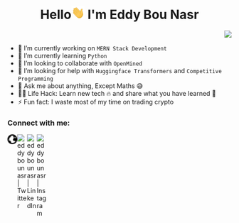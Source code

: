 <h1 align="center">Hello<img src="https://raw.githubusercontent.com/ABSphreak/ABSphreak/master/gifs/Hi.gif" width="30px"> I'm Eddy Bou Nasr</h1>

<!--
**eddybounasr/eddybounasr** is a ✨ _special_ ✨ repository because its `README.md` (this file) appears on your GitHub profile. 
Here are some ideas to get you started: -->

<img align="right" src="https://i.pinimg.com/originals/18/a4/94/18a4949fc9c8067172d3b96e302e7097.gif" height="250"/>

 <br/>
 
- 🔭 I’m currently working on `MERN Stack Development`
- 🌱 I’m currently learning `Python`
- 👯 I’m looking to collaborate with `OpenMined`
- 🤔 I’m looking for help with `Huggingface Transformers` and `Competitive Programming`
- 💬 Ask me about anything, Except Maths :sweat_smile:
- 👨‍💻 Life Hack: Learn new tech :fire: and share what you have learned :tada:
- ⚡ Fun fact: I waste most of my time on trading crypto

### Connect with me:
[<img align="left" alt="Portfolio" width="22px" src="https://raw.githubusercontent.com/iconic/open-iconic/master/svg/globe.svg" />][website]
[<img align="left" alt="eddybounasr | Twitter" width="22px" src="https://cdn.jsdelivr.net/npm/simple-icons@v3/icons/twitter.svg" />][twitter]
[<img align="left" alt="eddybounasr | LinkedIn" width="22px" src="https://cdn.jsdelivr.net/npm/simple-icons@v3/icons/linkedin.svg" />][linkedin]
[<img align="left" alt="eddybounasr | Instagram" width="22px" src="https://cdn.jsdelivr.net/npm/simple-icons@v3/icons/instagram.svg" />][instagram]
<br />

[website]: https://eddybounasr.github.io/portfolio
[twitter]: https://twitter.com/Edmondbn91
[instagram]: https://www.instagram.com/eddybounasr/
[linkedin]: https://www.linkedin.com/in/fullstack-edmond/
